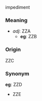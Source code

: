 impediment
### Meaning
+ _adj_: ZZA
    + __eg__: ZZB

### Origin

ZZC

### Synonym

__eg__: ZZD

+ ZZE


